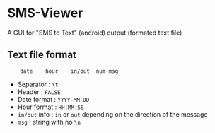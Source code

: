SMS-Viewer
==========

A GUI for "SMS to Text" (android) output (formated text file) 

## Text file format

        date    hour    in/out  num msg

* Separator : `\t`
* Header : `FALSE`
* Date format : `YYYY-MM-DD`
* Hour format : `HH:MM:SS`
* `in/out` info : `in` or `out` depending on the direction of the message
* `msg` : string with no `\n`
